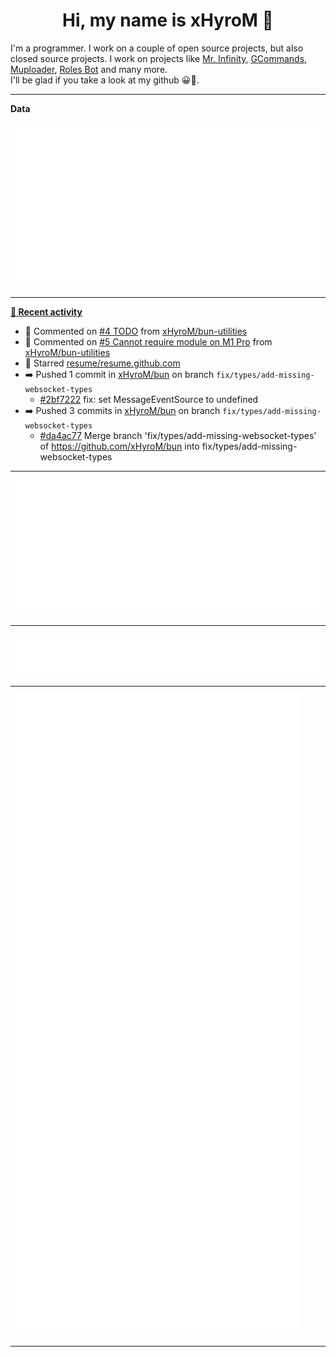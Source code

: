 <p align="center">
    <!-- <img src="https://avatars.githubusercontent.com/u/56601352" width="192" alt="hyro's pfp" /> -->
    <h1 align="center">Hi, my name is xHyroM 👋</h1>
</p>

I'm a programmer. I work on a couple of open source projects, but also closed source projects. I work on projects like [Mr. Infinity](https://discord.com/oauth2/authorize?client_id=720321585625694239&scope=bot%20applications.commands&permissions=8&redirect_uri=https://blobs.gq/imanager&prompt=consent&response_type=code), [GCommands](https://github.com/Garlic-Team/GCommands), [Muploader](https://github.com/xHyroM/Muploder), [Roles Bot](https://github.com/xHyroM/roles-bot) and many more.  
I'll be glad if you take a look at my github 😀👀.

___
**Data**

<img src="https://github.com/xHyroM/xHyroM/blob/master/.cache/base.svg">

___

**[📰 Recent activity](https://github.com/xHyroM)**
* 💬 Commented on [#4 TODO](https://github.com/xHyroM/bun-utilities/issues/4) from [xHyroM/bun-utilities](https://github.com/xHyroM/bun-utilities)
* 💬 Commented on [#5 Cannot require module on M1 Pro](https://github.com/xHyroM/bun-utilities/issues/5) from [xHyroM/bun-utilities](https://github.com/xHyroM/bun-utilities)
* 🌟 Starred [resume/resume.github.com](https://github.com/resume/resume.github.com)
* ➡️ Pushed 1 commit in [xHyroM/bun](https://github.com/xHyroM/bun) on branch `fix/types/add-missing-websocket-types`
  * [#2bf7222](https://github.com/xHyroM/bun/commit/2bf7222) fix: set MessageEventSource to undefined
* ➡️ Pushed 3 commits in [xHyroM/bun](https://github.com/xHyroM/bun) on branch `fix/types/add-missing-websocket-types`
  * [#da4ac77](https://github.com/xHyroM/bun/commit/da4ac77) Merge branch &#39;fix/types/add-missing-websocket-types&#39; of https://github.com/xHyroM/bun into fix/types/add-missing-websocket-types


___

<img src="https://github.com/xHyroM/xHyroM/blob/master/.cache/isocalendar.svg">

___

<img src="https://github.com/xHyroM/xHyroM/blob/master/.cache/languages.svg">

___

<img src="https://github.com/xHyroM/xHyroM/blob/master/.cache/achievements.svg">

___

